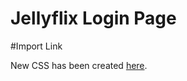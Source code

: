 # Jellyflix Login Page

#Import Link

New CSS has been created [here](https://github.com/xenoncolt/JellyFlixCustomCSS).

